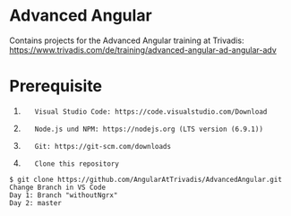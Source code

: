 # Advanced Angular

Contains projects for the Advanced Angular training at Trivadis:
https://www.trivadis.com/de/training/advanced-angular-ad-angular-adv

# Prerequisite

1.        Visual Studio Code: https://code.visualstudio.com/Download
2.        Node.js und NPM: https://nodejs.org (LTS version (6.9.1))
3.        Git: https://git-scm.com/downloads
4.        Clone this repository

```
$ git clone https://github.com/AngularAtTrivadis/AdvancedAngular.git
Change Branch in VS Code
Day 1: Branch "withoutNgrx"
Day 2: master
```
